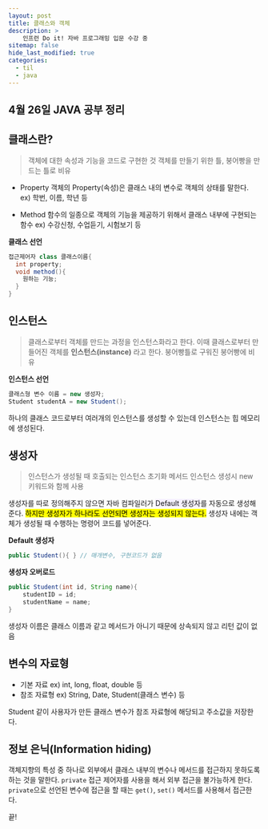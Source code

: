 ```yaml
---
layout: post
title: 클래스와 객체
description: >
    인프런 Do it! 자바 프로그래밍 입문 수강 중
sitemap: false
hide_last_modified: true
categories:
  - til
  - java
---
```


## 4월 26일 JAVA 공부 정리

## 클래스란?

>객체에 대한 속성과 기능을 코드로 구현한 것
>객체를 만들기 위한 틀, 붕어빵을 만드는 틀로 비유

- Property
객체의 Property(속성)은 클래스 내의 변수로 객체의 상태를 말한다.
ex) 학번, 이름, 학년 등

- Method
함수의 일종으로 객체의 기능을 제공하기 위해서 클래스 내부에 구현되는 함수
ex) 수강신청, 수업듣기, 시험보기 등

__클래스 선언__

```java
접근제어자 class 클래스이름{
  int property;
  void method(){
    원하는 기능;
  }
}
```

## 인스턴스
>클래스로부터 객체를 만드는 과정을 인스턴스화라고 한다.
>이때 클래스로부터 만들어진 객체를 __인스턴스(instance)__ 라고 한다.
>붕어빵틀로 구워진 붕어빵에 비유

__인스턴스 선언__
```java
클래스형 변수 이름 = new 생성자;
Student studentA = new Student();
```
하나의 클래스 코드로부터 여러개의 인스턴스를 생성할 수 있는데 인스턴스는 힙 메모리에 생성된다.
<br>

## 생성자
>인스턴스가 생성될 때 호출되는 인스턴스 초기화 메서드
>인스턴스 생성시 new 키워드와 함께 사용

생성자를 따로 정의해주지 않으면 자바 컴파일러가 <span style='background-color: #f5f0ff'>Default 생성자</span>를 자동으로 생성해준다.
<mark>하지만 생성자가 하나라도 선언되면 생성자는 생성되지 않는다.</mark>
생성자 내에는 객체가 생성될 때 수행하는 명령어 코드를 넣어준다.

__Default 생성자__
```JAVA
public Student(){ } // 매개변수, 구현코드가 없음
```

__생성자 오버로드__

```java
public Student(int id, String name){
	studentID = id;
	studentName = name;
}
```

생성자 이름은 클래스 이름과 같고 메서드가 아니기 때문에 상속되지 않고 리턴 값이 없음
<br>

## 변수의 자료형
- 기본 자료
ex) int, long, float, double 등
- 참조 자료형
ex) String, Date, Student(클래스 변수) 등<br>

Student 같이 사용자가 만든 클래스 변수가 참조 자료형에 해당되고 주소값을 저장한다.
<br>

## 정보 은닉(Information hiding)
객체지향의 특성 중 하나로 외부에서 클래스 내부의 변수나 메서드를 접근하지 못하도록 하는 것을 말한다.
`private` 접근 제어자를 사용을 해서 외부 접근을 불가능하게 한다.
`private`으로 선언된 변수에 접근을 할 때는 `get()`, `set()` 메서드를 사용해서 접근한다.

끝!
